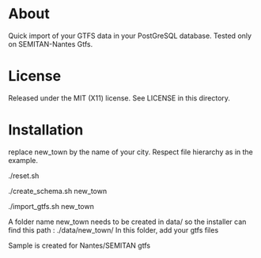 # About
Quick import of your GTFS data in your PostGreSQL database. Tested only on SEMITAN-Nantes Gtfs.

# License
Released under the MIT (X11) license. See LICENSE in this directory.

# Installation
replace new_town by the name of your city. Respect file hierarchy as in the example.

./reset.sh

./create_schema.sh new_town

./import_gtfs.sh new_town


A folder name new_town needs to be created in data/ so the installer can find this path : ./data/new_town/
In this folder, add your gtfs files

Sample is created for Nantes/SEMITAN gtfs
